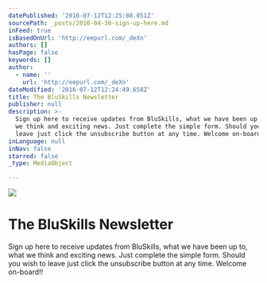 ```yaml
---
datePublished: '2016-07-12T12:25:08.051Z'
sourcePath: _posts/2016-04-30-sign-up-here.md
inFeed: true
isBasedOnUrl: 'http://eepurl.com/_deXn'
authors: []
hasPage: false
keywords: []
author:
  - name: ''
    url: 'http://eepurl.com/_deXn'
dateModified: '2016-07-12T12:24:49.658Z'
title: The BluSkills Newsletter
publisher: null
description: >-
  Sign up here to receive updates from BluSkills, what we have been up to, what
  we think and exciting news. Just complete the simple form. Should you wish to
  leave just click the unsubscribe button at any time. Welcome on-board!!
inLanguage: null
inNav: false
starred: false
_type: MediaObject

---
```

![](https://s3-us-west-2.amazonaws.com/the-grid-img/p/3d4088d09c947f696fbfee46b232bac2fe49821f.jpg)

# The BluSkills Newsletter

Sign up here to receive updates from BluSkills, what we have been up to, what we think and exciting news. Just complete the simple form. Should you wish to leave just click the unsubscribe button at any time. Welcome on-board!!